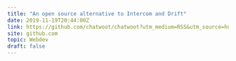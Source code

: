 ```yaml
---
title: "An open source alternative to Intercom and Drift"
date: 2019-11-19T20:44:00Z
link: https://github.com/chatwoot/chatwoot?utm_medium=RSS&utm_source=hune
site: github.com
topic: Webdev
draft: false
---
```

